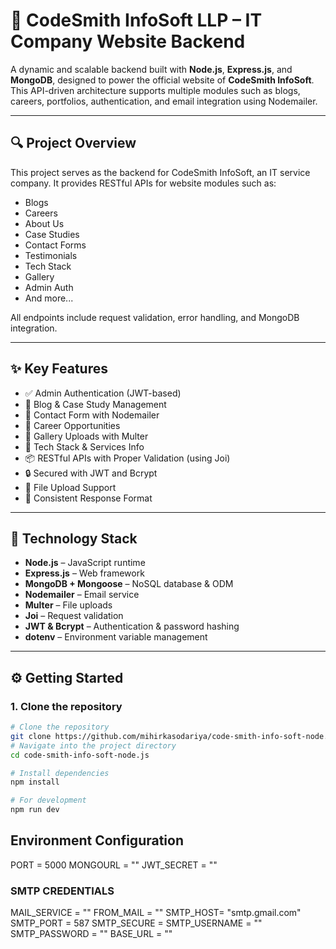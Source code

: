 # 🚀 CodeSmith InfoSoft LLP – IT Company Website Backend

A dynamic and scalable backend built with **Node.js**, **Express.js**, and **MongoDB**, designed to power the official website of **CodeSmith InfoSoft**. This API-driven architecture supports multiple modules such as blogs, careers, portfolios, authentication, and email integration using Nodemailer.

---

## 🔍 Project Overview

This project serves as the backend for CodeSmith InfoSoft, an IT service company. It provides RESTful APIs for website modules such as:
- Blogs
- Careers
- About Us
- Case Studies
- Contact Forms
- Testimonials
- Tech Stack
- Gallery
- Admin Auth
- And more...

All endpoints include request validation, error handling, and MongoDB integration.

---

## ✨ Key Features
- ✅ Admin Authentication (JWT-based)
- 📰 Blog & Case Study Management
- 📩 Contact Form with Nodemailer
- 💼 Career Opportunities
- 📸 Gallery Uploads with Multer
- 🧾 Tech Stack & Services Info
- 📦 RESTful APIs with Proper Validation (using Joi)
- 🔒 Secured with JWT and Bcrypt
- 📁 File Upload Support
- 📄 Consistent Response Format

---

## 🧰 Technology Stack
- **Node.js** – JavaScript runtime
- **Express.js** – Web framework
- **MongoDB + Mongoose** – NoSQL database & ODM
- **Nodemailer** – Email service
- **Multer** – File uploads
- **Joi** – Request validation
- **JWT & Bcrypt** – Authentication & password hashing
- **dotenv** – Environment variable management

---

## ⚙️ Getting Started

### 1. Clone the repository

```bash
# Clone the repository
git clone https://github.com/mihirkasodariya/code-smith-info-soft-node.js.git
# Navigate into the project directory
cd code-smith-info-soft-node.js

# Install dependencies
npm install

# For development
npm run dev
```

## Environment Configuration
PORT = 5000
MONGOURL = ""
JWT_SECRET = ""

### SMTP CREDENTIALS
MAIL_SERVICE = ""
FROM_MAIL = ""
SMTP_HOST= "smtp.gmail.com"
SMTP_PORT = 587
SMTP_SECURE = 
SMTP_USERNAME = ""
SMTP_PASSWORD = ""
BASE_URL = ""